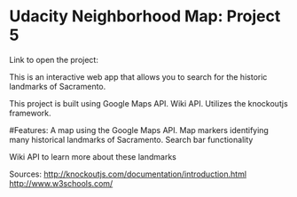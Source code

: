 # Udacity Neighborhood Map: Project 5

Link to open the project: 

This is an interactive web app that allows you to search for the historic landmarks of Sacramento. 


This project is built using Google Maps API. Wiki API.
Utilizes the knockoutjs framework. 

#Features:
A map using the Google Maps API.
Map markers identifying many historical landmarks of Sacramento.
Search bar functionality

Wiki API to learn more about these landmarks

Sources:
http://knockoutjs.com/documentation/introduction.html
http://www.w3schools.com/